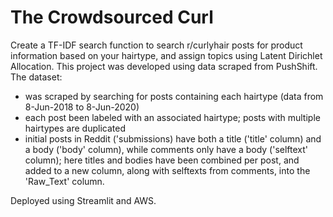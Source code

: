 # The Crowdsourced Curl
 Create a TF-IDF search function to search r/curlyhair posts for product information based on your hairtype, and assign topics using Latent Dirichlet Allocation. This project was developed using data scraped from PushShift. The dataset:
 - was scraped by searching for posts containing each hairtype (data from 8-Jun-2018 to 8-Jun-2020)
 - each post been labeled with an associated hairtype; posts with multiple hairtypes are duplicated
 - initial posts in Reddit ('submissions) have both a title ('title' column) and a body ('body' column), while comments only have a body ('selftext' column); here titles and bodies have been combined per post, and added to a new column, along with selftexts from comments, into the 'Raw_Text' column.
 
 Deployed using Streamlit and AWS. 
